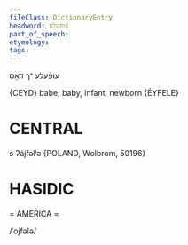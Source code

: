 ```yaml
---
fileClass: DictionaryEntry
headword: עופֿעלע
part_of_speech: 
etymology: 
tags: 
---
```

עופֿעלע
־ך
דאָס

{CEYD}
babe, baby, infant, newborn {ÉYFELE}

CENTRAL
========

s ʔájfəlʲə {POLAND, Wolbrom, 50196}

HASIDIC
=======
= AMERICA = 

/ˈojfələ/